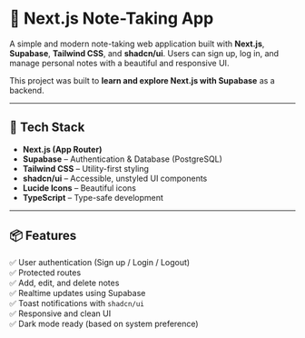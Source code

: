 # 📝 Next.js Note-Taking App

A simple and modern note-taking web application built with **Next.js**, **Supabase**, **Tailwind CSS**, and **shadcn/ui**. Users can sign up, log in, and manage personal notes with a beautiful and responsive UI.

This project was built to **learn and explore Next.js with Supabase** as a backend.

---

## 🚀 Tech Stack

- **Next.js (App Router)**
- **Supabase** – Authentication & Database (PostgreSQL)
- **Tailwind CSS** – Utility-first styling
- **shadcn/ui** – Accessible, unstyled UI components
- **Lucide Icons** – Beautiful icons
- **TypeScript** – Type-safe development

---

## 📦 Features

✅ User authentication (Sign up / Login / Logout)  
✅ Protected routes  
✅ Add, edit, and delete notes  
✅ Realtime updates using Supabase  
✅ Toast notifications with `shadcn/ui`  
✅ Responsive and clean UI  
✅ Dark mode ready (based on system preference)
